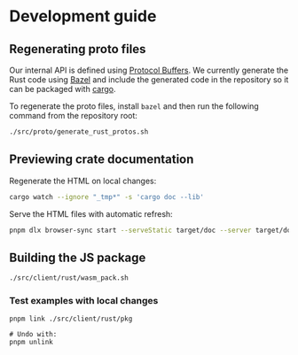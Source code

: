 # Development guide

## Regenerating proto files

Our internal API is defined using [Protocol Buffers](https://developers.google.com/protocol-buffers). We currently
generate the Rust code using [Bazel](https://bazel.build/) and include the generated code in the repository so it can be packaged with [cargo](https://doc.rust-lang.org/cargo/).

To regenerate the proto files, install `bazel` and then run the following command from the repository root:

```sh
./src/proto/generate_rust_protos.sh
```

## Previewing crate documentation

Regenerate the HTML on local changes:

```sh
cargo watch --ignore "_tmp*" -s 'cargo doc --lib' 
```

Serve the HTML files with automatic refresh:

```sh
pnpm dlx browser-sync start --serveStatic target/doc --server target/doc --directory --files target/doc/** --no-open
```

## Building the JS package

```sh
./src/client/rust/wasm_pack.sh
```

### Test examples with local changes

```shell
pnpm link ./src/client/rust/pkg

# Undo with:
pnpm unlink
```